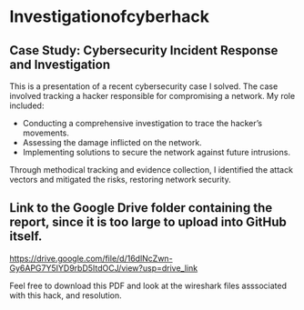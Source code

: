 # Investigationofcyberhack

## Case Study: Cybersecurity Incident Response and Investigation

This is a presentation of a recent cybersecurity case I solved. The case involved tracking a hacker responsible for compromising a network. My role included:

- Conducting a comprehensive investigation to trace the hacker’s movements.
- Assessing the damage inflicted on the network.
- Implementing solutions to secure the network against future intrusions.

Through methodical tracking and evidence collection, I identified the attack vectors and mitigated the risks, restoring network security.


## Link to the Google Drive folder containing the report, since it is too large to upload into GitHub itself.

https://drive.google.com/file/d/16dlNcZwn-Gy6APG7Y5IYD9rbD5ItdOCJ/view?usp=drive_link

Feel free to download this PDF and look at the wireshark files asssociated with this hack, and resolution. 
